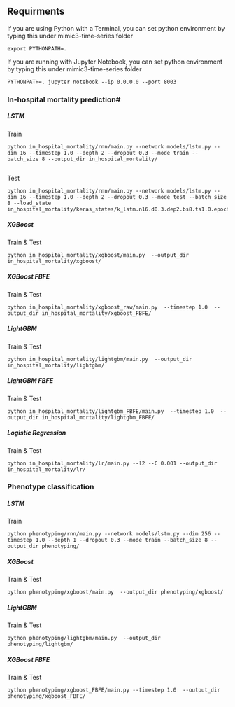 

## Requirments

If you are using Python with a Terminal, you can set python environment by typing this under mimic3-time-series folder
```
export PYTHONPATH=. 
```
If you are running with Jupyter Notebook, you can set python environment by typing this under mimic3-time-series folder
```
PYTHONPATH=. jupyter notebook --ip 0.0.0.0 --port 8003
```

### In-hospital mortality prediction#

##### LSTM
Train
```
python in_hospital_mortality/rnn/main.py --network models/lstm.py --dim 16 --timestep 1.0 --depth 2 --dropout 0.3 --mode train --batch_size 8 --output_dir in_hospital_mortality/
 
```

Test
```
python in_hospital_mortality/rnn/main.py --network models/lstm.py --dim 16 --timestep 1.0 --depth 2 --dropout 0.3 --mode test --batch_size 8 --load_state in_hospital_mortality/keras_states/k_lstm.n16.d0.3.dep2.bs8.ts1.0.epoch27.test0.27868239298546116.state
```

##### XGBoost
Train & Test
```
python in_hospital_mortality/xgboost/main.py  --output_dir in_hospital_mortality/xgboost/
```

##### XGBoost FBFE
Train & Test
```
python in_hospital_mortality/xgboost_raw/main.py  --timestep 1.0  --output_dir in_hospital_mortality/xgboost_FBFE/
```

##### LightGBM
Train & Test
```
python in_hospital_mortality/lightgbm/main.py  --output_dir in_hospital_mortality/lightgbm/
```

##### LightGBM FBFE
Train & Test
```
python in_hospital_mortality/lightgbm_FBFE/main.py  --timestep 1.0  --output_dir in_hospital_mortality/lightgbm_FBFE/
```
##### Logistic Regression
Train & Test
```
python in_hospital_mortality/lr/main.py --l2 --C 0.001 --output_dir in_hospital_mortality/lr/
```

### Phenotype classification

##### LSTM
Train

```
python phenotyping/rnn/main.py --network models/lstm.py --dim 256 --timestep 1.0 --depth 1 --dropout 0.3 --mode train --batch_size 8 --output_dir phenotyping/
```

##### XGBoost
Train & Test
```
python phenotyping/xgboost/main.py  --output_dir phenotyping/xgboost/
```

##### LightGBM
Train & Test
```
python phenotyping/lightgbm/main.py  --output_dir phenotyping/lightgbm/
```

##### XGBoost FBFE
Train & Test
```
python phenotyping/xgboost_FBFE/main.py --timestep 1.0  --output_dir phenotyping/xgboost_FBFE/
```
